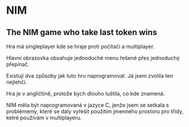 # NIM
## The NIM game who take last token wins

Hra má singleplayer kde se hraje proti počítači a multiplayer.

Hlavní obrazovka obsahuje jednoduché menu řešené přes jednoduchý přepínač.

Existují dva způsoby jak tuto hru naprogramovat. Já jsem zvolila ten nejlehčí.

Hra je v angličtině, protože bych dlouho luštila, co kde znamená.

NIM měla být naprogramovaná v jazyce C, jenže jsem se setkala s problémemy, které se daly vyřešit použitím jmenného prostoru pro třídy, ketré používám v multiplayeru.
